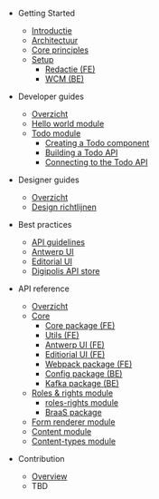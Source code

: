 <!-- docs/_sidebar.md -->

* Getting Started
    * [Introductie](/README.md "GPubP Content beheer - Getting started")
    * [Architectuur](/content/architecture.md "GPubP Content beheer - Architectuur")
    * [Core principles](/README.md "GPubP Content beheer - Core principles")
    * [Setup](/README.md "GPubP Content beheer - Setup")
        * [Redactie (FE)](/README.md "GPubP Content beheer - Redactie setup")
        * [WCM (BE)](/README.md "GPubP Content beheer - WCM setup")

* Developer guides
    * [Overzicht](/README.md)
    * [Hello world module](/README.md)
    * [Todo module](/README.md)
        * [Creating a Todo component](/README.md)
        * [Building a Todo API](/README.md)
        * [Connecting to the Todo API](/README.md)

* Designer guides
    * [Overzicht](/README.md)
    * [Design richtlijnen](/README.md)

* Best practices
    * [API guidelines](https://antwerp-api.digipolis.be ':target="_blank"')
    * [Antwerp UI](https://antwerp-ui.digipolis.be/home ':target="_blank"')
    * [Editorial UI](https://github.com/digipolisantwerp/editorial-ui_react ':target="_blank"')
    * [Digipolis API store](https://api-store.antwerpen.be ':target="_blank"')

* API reference
    * [Overzicht](/README.md)
    * [Core](/README.md)
        * [Core package (FE)](/README.md)
        * [Utils (FE)](/README.md)
        * [Antwerp UI (FE)](/README.md)
        * [Editiorial UI (FE)](/README.md)
        * [Webpack package (FE)](/README.md)
        * [Config package (BE)](/README.md)
        * [Kafka package (BE)](/README.md)
    * [Roles & rights module](/README.md)
        * [roles-rights module](/README.md)
        * [BraaS package](/README.md)
    * [Form renderer module](/README.md)
    * [Content module](/README.md)
    * [Content-types module](/README.md)

* Contribution
    * [Overview](/README.md)
    * TBD
    <!-- * [Glossary](/_glossary.md) -->

